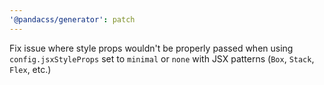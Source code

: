 ```yaml
---
'@pandacss/generator': patch
---
```


Fix issue where style props wouldn't be properly passed when using `config.jsxStyleProps` set to `minimal` or `none`
with JSX patterns (`Box`, `Stack`, `Flex`, etc.)
